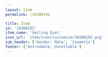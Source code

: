 ```yaml
---
layout: item
permalink: /10300192

title: Item
id: '10300192'
item_name: 'Smiling Eyes'
icon_url: 'item/icon/customize/10300192.png'
sub_header: ['Gender: Male', 'Cosmetic']
footer: ['Untradable, Unsellable']
---
```

